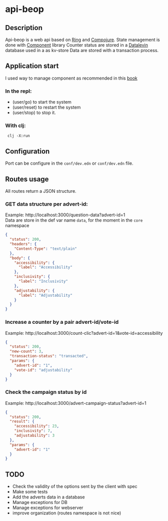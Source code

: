 # api-beop

## Description

Api-beop is a web api based on [Ring](https://github.com/ring-clojure/ring)
and [Compojure](https://github.com/weavejester/compojure).
State management is done with [Component](https://github.com/stuartsierra/component)  library
Counter status are stored in a [Datalevin](https://github.com/juji-io/datalevin) database used in a as kv-store
Data are stored with a transaction process.

## Application start
I used way to manage component as recommended in this [book](https://grishaev.me/en/clj-book-systems/)

### In the repl:
- (user/go) to start the system
- (user/reset) to restart the system
- (user/stop) to stop it.

### With clj:
``` clj -X:run```

## Configuration
Port can be configure in the `conf/dev.edn` or `conf/dev.edn` file.


## Routes usage

All routes return a JSON structure.

### GET data structure per advert-id:

Example: http://localhost:3000/question-data?advert-id=1  
Data are store in the def var name `data`, for the moment in the `core` namespace

```json
{
  "status": 200,
  "headers": {
    "Content-Type": "text/plain"
  },
  "body": {
    "accessibility": {
      "label": "Accessibility"
    },
    "inclusivity": {
      "label": "Inclusivity"
    },
    "adjustability": {
      "label": "Adjustability"
    }
  }
}
```

### Increase a counter by a pair advert-id/vote-id

Example: http://localhost:3000/count-clic?advert-id=1&vote-id=accessibility

```json
{
  "status": 200,
  "new-count": 3,
  "transaction-status": "transacted",
  "params": {
    "advert-id": "1",
    "vote-id": "adjustability"
  }
}
```

### Check the campaign status by id

Example: http://localhost:3000/advert-campaign-status?advert-id=1

```json
{
  "status": 200,
  "result": {
    "accessibility": 23,
    "inclusivity": 7,
    "adjustability": 3
  },
  "params": {
    "advert-id": "1"
  }
}
```

## TODO

- Check the validity of the options sent by the client with spec
- Make some tests
- Add the adverts data in a database
- Manage exceptions for DB
- Manage exceptions for webserver
- improve organization (routes namespace is not nice)
